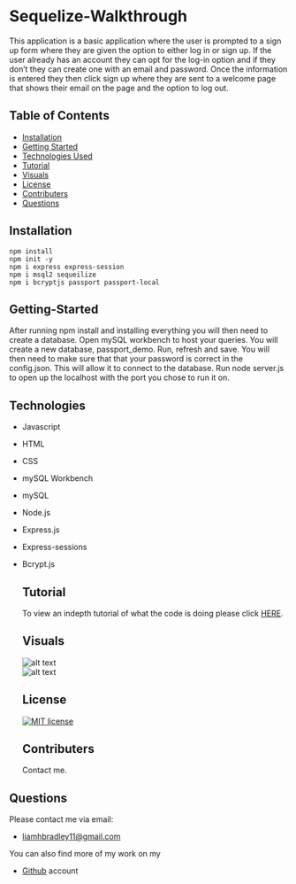 # Sequelize-Walkthrough

 This application is a basic application where the user is prompted to a sign up form where they are given the option to either log in or sign up.  If the user already has an account they can opt for the log-in option and if they don’t they can create one with an email and password.  Once the information is entered they then click sign up where they are sent to a welcome page that shows their email on the page and the option to log out.

## Table of Contents
  * [Installation](#installation)
  * [Getting Started](#getting-started)
  * [Technologies Used](#Technologies)
  * [Tutorial](#Tutorial)
  * [Visuals](#Visuals)
  * [License](#license)
  * [Contributers](#contributers)
  * [Questions](#questions)

## Installation
    npm install 
    npm init -y
    npm i express express-session 
    npm i msql2 sequeilize
    npm i bcryptjs passport passport-local

  ## Getting-Started
  After running npm install and installing everything you will then need to create a database.  Open mySQL workbench to host your queries.  You will create a new database, passport_demo.  Run, refresh and save.  You will then need to make sure that that your password is correct in the config.json.  This will allow it to connect to the database.  Run node server.js to open up the localhost with the port you chose to run it on.

  ## Technologies
* Javascript
* HTML
* CSS
* mySQL Workbench
* mySQL
* Node.js
* Express.js
* Express-sessions
* Bcrypt.js

  ## Tutorial
  To view an indepth tutorial of what the code is doing please click [HERE](https://docs.google.com/document/d/1S9nijrDgOE9EwbT3Oj08IibDVrqTT5zUFPc7NPfkTRY/edit?usp=sharing).

  ## Visuals
  ![alt text](https://i.paste.pics/208f490855fa086cf76bb7619b379e24.png)    
  ![alt text](https://i.paste.pics/88c37d09462f02efc987118a8e4264c3.png)

  ## License
   [![MIT license](https://img.shields.io/badge/License-MIT-blue.svg)](https://lbesson.mit-license.org/)

  ## Contributers
  Contact me.

## Questions
  Please contact me via email:
  * <liamhbradley11@gmail.com>

  You can also find more of my work on my
  * [Github](https://github.com/liamhbradley11) account
